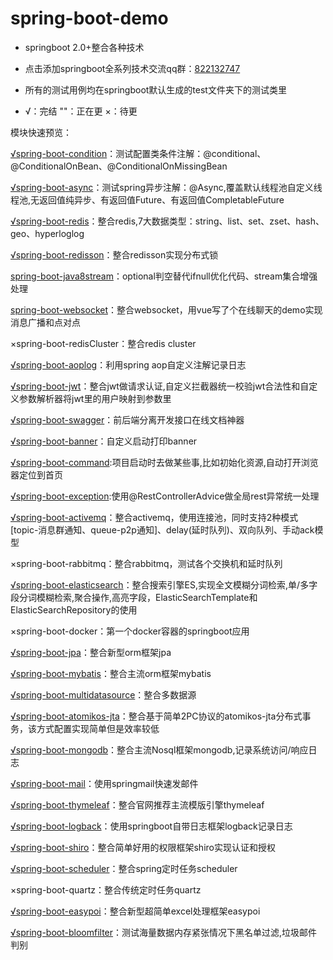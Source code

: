 # spring-boot-demo
- springboot 2.0+整合各种技术

- 点击添加springboot全系列技术交流qq群：[822132747](http://shang.qq.com/wpa/qunwpa?idkey=5bad2b8f8696a3fa80a906df2624de5560b3ab8614c817c3bab7d21270f77e93)

- 所有的测试用例均在springboot默认生成的test文件夹下的测试类里

- √：完结   ""：正在更   ×：待更

模块快速预览：

[√spring-boot-condition](https://github.com/Bubblessss/spring-boot-demo/tree/master/spring-boot-condition)：测试配置类条件注解：@conditional、@ConditionalOnBean、@ConditionalOnMissingBean

[√spring-boot-async](https://github.com/Bubblessss/spring-boot-demo/tree/master/spring-boot-async)：测试spring异步注解：@Async,覆盖默认线程池自定义线程池,无返回值纯异步、有返回值Future<T>、有返回值CompletableFuture<T>

[√spring-boot-redis](https://github.com/Bubblessss/spring-boot-demo/tree/master/spring-boot-redis)：整合redis,7大数据类型：string、list、set、zset、hash、geo、hyperloglog

[√spring-boot-redisson](https://github.com/Bubblessss/spring-boot-demo/tree/master/spring-boot-redisson)：整合redisson实现分布式锁

[spring-boot-java8stream](https://github.com/Bubblessss/spring-boot-demo/tree/master/spring-boot-java8stream)：optional判空替代ifnull优化代码、stream集合增强处理

[spring-boot-websocket](https://github.com/Bubblessss/spring-boot-demo/tree/master/spring-boot-websocket)：整合websocket，用vue写了个在线聊天的demo实现消息广播和点对点
 
×spring-boot-redisCluster：整合redis cluster

[√spring-boot-aoplog](https://github.com/Bubblessss/spring-boot-demo/tree/master/spring-boot-aoplog)：利用spring aop自定义注解记录日志

[√spring-boot-jwt](https://github.com/Bubblessss/spring-boot-demo/tree/master/spring-boot-jwt)：整合jwt做请求认证,自定义拦截器统一校验jwt合法性和自定义参数解析器将jwt里的用户映射到参数里

[√spring-boot-swagger](https://github.com/Bubblessss/spring-boot-demo/tree/master/spring-boot-swagger)：前后端分离开发接口在线文档神器

[√spring-boot-banner](https://github.com/Bubblessss/spring-boot-demo/tree/master/spring-boot-banner)：自定义启动打印banner

[√spring-boot-command](https://github.com/Bubblessss/spring-boot-demo/tree/master/spring-boot-command):项目启动时去做某些事,比如初始化资源,自动打开浏览器定位到首页

[√spring-boot-exception](https://github.com/Bubblessss/spring-boot-demo/tree/master/spring-boot-exception):使用@RestControllerAdvice做全局rest异常统一处理

[√spring-boot-activemq](https://github.com/Bubblessss/spring-boot-demo/tree/master/spring-boot-activemq)：整合activemq，使用连接池，同时支持2种模式[topic-消息群通知、queue-p2p通知]、delay(延时队列)、双向队列、手动ack模型

×spring-boot-rabbitmq：整合rabbitmq，测试各个交换机和延时队列

[√spring-boot-elasticsearch](https://github.com/Bubblessss/spring-boot-demo/tree/master/spring-boot-elasticsearch)：整合搜索引擎ES,实现全文模糊分词检索,单/多字段分词模糊检索,聚合操作,高亮字段，ElasticSearchTemplate和ElasticSearchRepository的使用

×spring-boot-docker：第一个docker容器的springboot应用

[√spring-boot-jpa](https://github.com/Bubblessss/spring-boot-demo/tree/master/spring-boot-jpa)：整合新型orm框架jpa

[√spring-boot-mybatis](https://github.com/Bubblessss/spring-boot-demo/tree/master/spring-boot-mybatis)：整合主流orm框架mybatis

[√spring-boot-multidatasource](https://github.com/Bubblessss/spring-boot-demo/tree/master/spring-boot-multidatasource)：整合多数据源

[√spring-boot-atomikos-jta](https://github.com/Bubblessss/spring-boot-demo/tree/master/spring-boot-atomikos-jta)：整合基于简单2PC协议的atomikos-jta分布式事务，该方式配置实现简单但是效率较低

[√spring-boot-mongodb](https://github.com/Bubblessss/spring-boot-demo/tree/master/spring-boot-mongodb)：整合主流Nosql框架mongodb,记录系统访问/响应日志

[√spring-boot-mail](https://github.com/Bubblessss/spring-boot-demo/tree/master/spring-boot-mail)：使用springmail快速发邮件

[√spring-boot-thymeleaf](https://github.com/Bubblessss/spring-boot-demo/tree/master/spring-boot-thymeleaf)：整合官网推荐主流模版引擎thymeleaf

[√spring-boot-logback](https://github.com/Bubblessss/spring-boot-demo/tree/master/spring-boot-logback)：使用springboot自带日志框架logback记录日志

[√spring-boot-shiro](https://github.com/Bubblessss/spring-boot-demo/tree/master/spring-boot-shiro)：整合简单好用的权限框架shiro实现认证和授权

[√spring-boot-scheduler](https://github.com/Bubblessss/spring-boot-demo/tree/master/spring-boot-scheduler)：整合spring定时任务scheduler

×spring-boot-quartz：整合传统定时任务quartz

[√spring-boot-easypoi](https://github.com/Bubblessss/spring-boot-demo/tree/master/spring-boot-easypoi)：整合新型超简单excel处理框架easypoi

[√spring-boot-bloomfilter](https://github.com/Bubblessss/spring-boot-demo/tree/master/spring-boot-bloomfilter)：测试海量数据内存紧张情况下黑名单过滤,垃圾邮件判别


